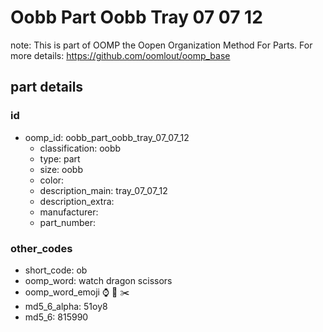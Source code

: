 # Oobb Part Oobb Tray 07 07 12  

note: This is part of OOMP the Oopen Organization Method For Parts. For more details: https://github.com/oomlout/oomp_base

##  part details





### id
* oomp_id: oobb_part_oobb_tray_07_07_12
  * classification: oobb
  * type: part
  * size: oobb
  * color: 
  * description_main: tray_07_07_12
  * description_extra: 
  * manufacturer: 
  * part_number: 

### other_codes
* short_code: ob
* oomp_word: watch dragon scissors
* oomp_word_emoji :watch: :dragon: :scissors:
* md5_6_alpha: 51oy8
* md5_6: 815990